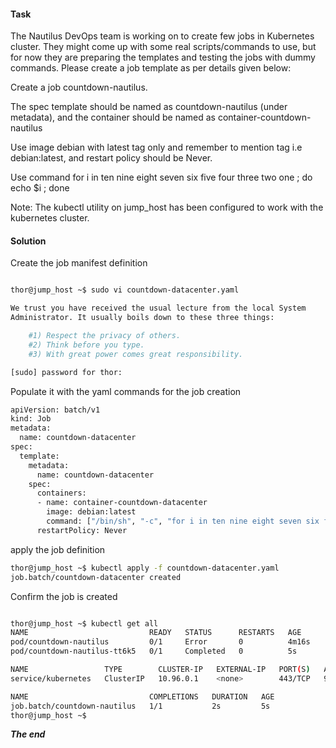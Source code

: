 #### Task

The Nautilus DevOps team is working on to create few jobs in Kubernetes cluster. They might come up with some real scripts/commands to use, but for now they are preparing the templates and testing the jobs with dummy commands. Please create a job template as per details given below:



Create a job countdown-nautilus.

The spec template should be named as countdown-nautilus (under metadata), and the container should be named as container-countdown-nautilus

Use image debian with latest tag only and remember to mention tag i.e debian:latest, and restart policy should be Never.

Use command for i in ten nine eight seven six five four three two one ; do echo $i ; done

Note: The kubectl utility on jump_host has been configured to work with the kubernetes cluster.


#### Solution

Create the job manifest definition

```bash

thor@jump_host ~$ sudo vi countdown-datacenter.yaml

We trust you have received the usual lecture from the local System
Administrator. It usually boils down to these three things:

    #1) Respect the privacy of others.
    #2) Think before you type.
    #3) With great power comes great responsibility.

[sudo] password for thor: 
```

Populate it with the yaml commands for the job creation

```bash
apiVersion: batch/v1
kind: Job
metadata:
  name: countdown-datacenter
spec:
  template:
    metadata:
      name: countdown-datacenter
    spec:
      containers:
      - name: container-countdown-datacenter
        image: debian:latest
        command: ["/bin/sh", "-c", "for i in ten nine eight seven six five four three two one ; do echo $i ; done"]
      restartPolicy: Never
```

apply the job definition

```bash
thor@jump_host ~$ kubectl apply -f countdown-datacenter.yaml 
job.batch/countdown-datacenter created
```


Confirm the job is created

```bash

thor@jump_host ~$ kubectl get all
NAME                           READY   STATUS      RESTARTS   AGE
pod/countdown-nautilus         0/1     Error       0          4m16s
pod/countdown-nautilus-tt6k5   0/1     Completed   0          5s

NAME                 TYPE        CLUSTER-IP   EXTERNAL-IP   PORT(S)   AGE
service/kubernetes   ClusterIP   10.96.0.1    <none>        443/TCP   98m

NAME                           COMPLETIONS   DURATION   AGE
job.batch/countdown-nautilus   1/1           2s         5s
thor@jump_host ~$ 
```


***The end***